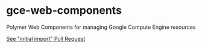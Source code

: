 gce-web-components
==================

Polymer Web Components for managing Google Compute Engine resources

[See "initial import" Pull Request](https://github.com/GoogleCloudPlatform/gce-web-components/pull/1)
